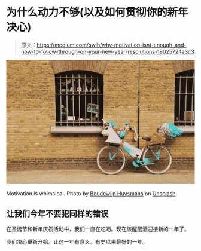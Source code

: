 # 为什么动力不够(以及如何贯彻你的新年决心)

> 原文：<https://medium.com/swlh/why-motivation-isnt-enough-and-how-to-follow-through-on-your-new-year-resolutions-19025724a3c3>

![](img/0a13ca92bfe38d337853a5959f5c56a1.png)

Motivation is whimsical. Photo by [Boudewijn Huysmans](https://unsplash.com/photos/HtBuc5Ku-tI?utm_source=unsplash&utm_medium=referral&utm_content=creditCopyText) on [Unsplash](https://unsplash.com/?utm_source=unsplash&utm_medium=referral&utm_content=creditCopyText)

## **让我们今年不要犯同样的错误**

在圣诞节和新年庆祝活动中，我们一直在吃喝。现在该醒醒酒迎接新的一年了。

我们决心重新开始。让这一年有意义。有史以来最好的一年。
